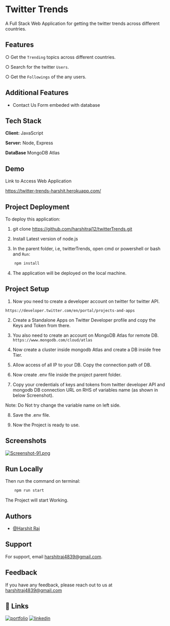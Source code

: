 
# Twitter Trends

A Full Stack Web Application for getting the twitter trends across different countries.



## Features

○ Get the `Trending` topics across different countries.

○ Search for the twitter `Users`.

○ Get the `Followings` of the any users.



  
## Additional Features

- Contact Us Form embeded with database

  
## Tech Stack

**Client:** JavaScript

**Server:** Node, Express

**DataBase** MongoDB Atlas
  
## Demo

Link to Access Web Application

https://twitter-trends-harshit.herokuapp.com/

  
## Project Deployment

To deploy this application:

1. git clone https://github.com/harshitraj12/twitterTrends.git

2. Install Latest version of node.js

3. In the parent folder, i.e, twitterTrends, open cmd or powershell or bash and `Run`: 

```bash
    npm install
```

4. The application will be deployed on the local machine.
## Project Setup

1. Now you need to create a developer account on twitter for twitter API. 

`https://developer.twitter.com/en/portal/projects-and-apps`

2. Create a Standalone Apps on Twitter Developer profile and copy the Keys and Token from there.

3. You also need to create an account on MongoDB Atlas for remote DB.
`https://www.mongodb.com/cloud/atlas` 

4. Now create a cluster inside mongodb Atlas and create a DB inside free Tier.

5. Allow access of all IP to your DB. Copy the connection path of DB.

6. Now create .env file inside the project parent folder.

7. Copy your credentials of keys and tokens from twitter developer API and mongodb DB connection URL on RHS of variables name (as shown in below Screenshot).

Note: Do Not try change the variable name on left side.
  

8. Save the .env file. 

9. Now the Project is ready to use.

## Screenshots

[![Screenshot-91.png](https://i.postimg.cc/DzfnVfV8/Screenshot-91.png)](https://postimg.cc/qNF9yTvT)
  
## Run Locally

Then run the command on terminal: 
```bash
    npm run start
```

The Project will start Working.
## Authors

- [@Harshit Raj](https://github.com/harshitraj12/)

  
## Support

For support, email harshitraj4839@gmail.com.

  
## Feedback

If you have any feedback, please reach out to us at harshitraj4839@gmail.com

  
## 🔗 Links
[![portfolio](https://img.shields.io/badge/my_portfolio-000?style=for-the-badge&logo=ko-fi&logoColor=white)](https://katherinempeterson.com/)
[![linkedin](https://img.shields.io/badge/linkedin-0A66C2?style=for-the-badge&logo=linkedin&logoColor=white)](https://www.linkedin.com/in/harshit-raj-1a95221b9
)

  